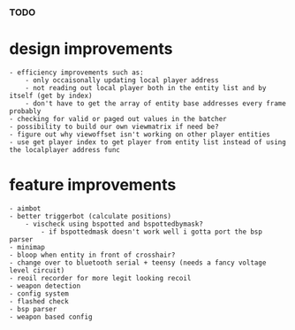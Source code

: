 ### TODO

# design improvements
    - efficiency improvements such as:
        - only occaisonally updating local player address
        - not reading out local player both in the entity list and by itself (get by index)
        - don't have to get the array of entity base addresses every frame probably
    - checking for valid or paged out values in the batcher
    - possibility to build our own viewmatrix if need be?
    - figure out why viewoffset isn't working on other player entities
    - use get player index to get player from entity list instead of using the localplayer address func

# feature improvements
    - aimbot
    - better triggerbot (calculate positions)
        - vischeck using bspotted and bspottedbymask?
            - if bspottedmask doesn't work well i gotta port the bsp parser
    - minimap
    - bloop when entity in front of crosshair?
    - change over to bluetooth serial + teensy (needs a fancy voltage level circuit)
    - reoil recorder for more legit looking recoil
    - weapon detection
    - config system
    - flashed check
    - bsp parser
    - weapon based config